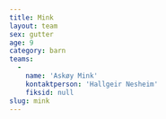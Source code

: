 ```yaml
---
title: Mink
layout: team
sex: gutter
age: 9
category: barn
teams:
  -
    name: 'Askøy Mink'
    kontaktperson: 'Hallgeir Nesheim'
    fiksid: null
slug: mink
---
```

